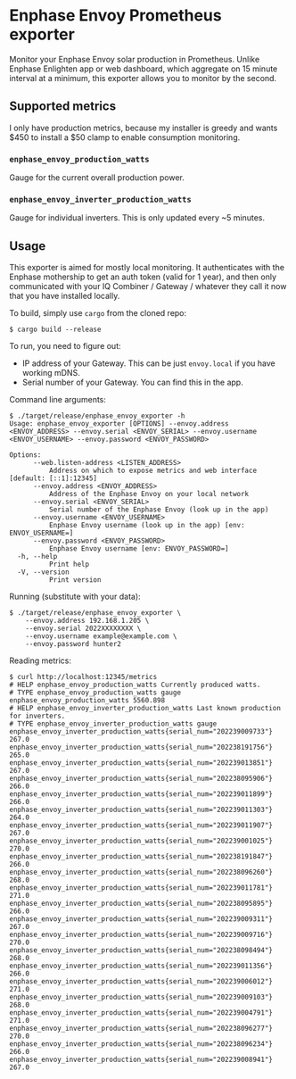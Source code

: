 # Enphase Envoy Prometheus exporter

Monitor your Enphase Envoy solar production in Prometheus.
Unlike Enphase Enlighten app or web dashboard, which aggregate on 15 minute
interval at a minimum, this exporter allows you to monitor by the second.

## Supported metrics

I only have production metrics, because my installer is greedy and wants $450
to install a $50 clamp to enable consumption monitoring.

### `enphase_envoy_production_watts`

Gauge for the current overall production power.

### `enphase_envoy_inverter_production_watts`

Gauge for individual inverters. This is only updated every ~5 minutes.

## Usage

This exporter is aimed for mostly local monitoring. It authenticates with the
Enphase mothership to get an auth token (valid for 1 year), and then only
communicated with your IQ Combiner / Gateway / whatever they call it now
that you have installed locally.

To build, simply use `cargo` from the cloned repo:

```
$ cargo build --release
```

To run, you need to figure out:

* IP address of your Gateway. This can be just `envoy.local` if you have working mDNS.
* Serial number of your Gateway. You can find this in the app.

Command line arguments:

```
$ ./target/release/enphase_envoy_exporter -h
Usage: enphase_envoy_exporter [OPTIONS] --envoy.address <ENVOY_ADDRESS> --envoy.serial <ENVOY_SERIAL> --envoy.username <ENVOY_USERNAME> --envoy.password <ENVOY_PASSWORD>

Options:
      --web.listen-address <LISTEN_ADDRESS>
          Address on which to expose metrics and web interface [default: [::1]:12345]
      --envoy.address <ENVOY_ADDRESS>
          Address of the Enphase Envoy on your local network
      --envoy.serial <ENVOY_SERIAL>
          Serial number of the Enphase Envoy (look up in the app)
      --envoy.username <ENVOY_USERNAME>
          Enphase Envoy username (look up in the app) [env: ENVOY_USERNAME=]
      --envoy.password <ENVOY_PASSWORD>
          Enphase Envoy username [env: ENVOY_PASSWORD=]
  -h, --help
          Print help
  -V, --version
          Print version
```

Running (substitute with your data):

```
$ ./target/release/enphase_envoy_exporter \
    --envoy.address 192.168.1.205 \
    --envoy.serial 2022XXXXXXXX \
    --envoy.username example@example.com \
    --envoy.password hunter2
```

Reading metrics:

```
$ curl http://localhost:12345/metrics
# HELP enphase_envoy_production_watts Currently produced watts.
# TYPE enphase_envoy_production_watts gauge
enphase_envoy_production_watts 5560.898
# HELP enphase_envoy_inverter_production_watts Last known production for inverters.
# TYPE enphase_envoy_inverter_production_watts gauge
enphase_envoy_inverter_production_watts{serial_num="202239009733"} 267.0
enphase_envoy_inverter_production_watts{serial_num="202238191756"} 265.0
enphase_envoy_inverter_production_watts{serial_num="202239013851"} 267.0
enphase_envoy_inverter_production_watts{serial_num="202238095906"} 266.0
enphase_envoy_inverter_production_watts{serial_num="202239011899"} 266.0
enphase_envoy_inverter_production_watts{serial_num="202239011303"} 264.0
enphase_envoy_inverter_production_watts{serial_num="202239011907"} 267.0
enphase_envoy_inverter_production_watts{serial_num="202239001025"} 270.0
enphase_envoy_inverter_production_watts{serial_num="202238191847"} 266.0
enphase_envoy_inverter_production_watts{serial_num="202238096260"} 268.0
enphase_envoy_inverter_production_watts{serial_num="202239011781"} 271.0
enphase_envoy_inverter_production_watts{serial_num="202238095895"} 266.0
enphase_envoy_inverter_production_watts{serial_num="202239009311"} 267.0
enphase_envoy_inverter_production_watts{serial_num="202239009716"} 270.0
enphase_envoy_inverter_production_watts{serial_num="202238098494"} 268.0
enphase_envoy_inverter_production_watts{serial_num="202239011356"} 266.0
enphase_envoy_inverter_production_watts{serial_num="202239006012"} 271.0
enphase_envoy_inverter_production_watts{serial_num="202239009103"} 268.0
enphase_envoy_inverter_production_watts{serial_num="202239004791"} 271.0
enphase_envoy_inverter_production_watts{serial_num="202238096277"} 270.0
enphase_envoy_inverter_production_watts{serial_num="202238096234"} 266.0
enphase_envoy_inverter_production_watts{serial_num="202239008941"} 267.0
```
